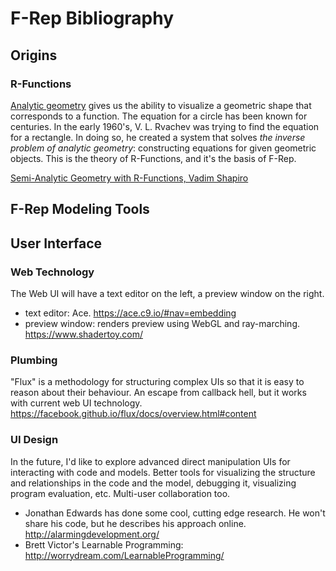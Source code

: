 # F-Rep Bibliography

## Origins
### R-Functions
[Analytic geometry](https://en.wikipedia.org/wiki/Analytic_geometry)
gives us the ability to visualize a geometric shape that corresponds to a function.
The equation for a circle has been known for centuries.
In the early 1960's, V. L. Rvachev was trying to find the equation for a rectangle.
In doing so, he created a system that solves *the inverse problem of
analytic geometry*: constructing equations for given geometric objects.
This is the theory of R-Functions, and it's the basis of F-Rep.

[Semi-Analytic Geometry with R-Functions,
Vadim Shapiro](ftp://ftp.cs.wisc.edu/pub/users/prem/rfuns.pdf)

## F-Rep Modeling Tools

## User Interface
### Web Technology
The Web UI will have a text editor on the left, a preview window on the right.
* text editor: Ace. https://ace.c9.io/#nav=embedding
* preview window: renders preview using WebGL and ray-marching. https://www.shadertoy.com/

### Plumbing
"Flux" is a methodology for structuring complex UIs so that it is easy to reason
about their behaviour. An escape from callback hell, but it works with current web UI
technology. https://facebook.github.io/flux/docs/overview.html#content

### UI Design
In the future, I'd like to explore advanced direct manipulation UIs for
interacting with code and models. Better tools for visualizing the structure and relationships
in the code and the model,
debugging it, visualizing program evaluation, etc. Multi-user collaboration too.
* Jonathan Edwards has done some cool, cutting edge research.
  He won't share his code, but he describes his approach online.
  http://alarmingdevelopment.org/
* Brett Victor's Learnable Programming: http://worrydream.com/LearnableProgramming/

